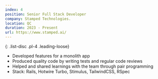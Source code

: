 ```yaml
---
index: 4
position: Senior Full Stack Developer
company: Stamped Technologies.
location: QC
duration: 2023 - Present
url: https://www.stamped.ai/
---
```

{: .list-disc .pl-4 .leading-loose}
- Developed features for a monolith app
- Produced quality code by writing tests and regular code reviews
- Helped and shared learnings with the team through pair programming
- Stack: Rails, Hotwire Turbo, Stimulus, TailwindCSS, RSpec
